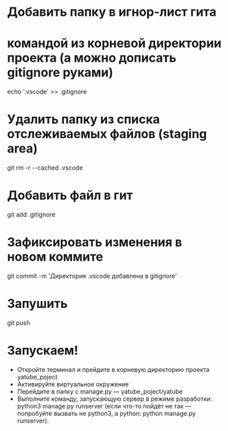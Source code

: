 # Добавить папку в игнор-лист гита 
# командой из корневой директории проекта (а можно дописать gitignore руками)
echo '.vscode' >> .gitignore
 
# Удалить папку из списка отслеживаемых файлов (staging area)
git rm -r --cached .vscode
 
# Добавить файл в гит
git add .gitignore
 
# Зафиксировать изменения в новом коммите
git commit -m 'Директория .vscode добавлена в gitignore'
 
# Запушить 
git push 

# Запускаем!
- Откройте терминал и прейдите в корневую директорию проекта yatube_poject
- Активируйте виртуальное окружение
- Перейдите в папку с manage.py — yatube_poject/yatube
- Выполните команду, запускающую сервер в режиме разработки: python3 manage.py runserver (если что-то       пойдёт не так — попробуйте вызвать не python3, а python: python manage.py runserver).